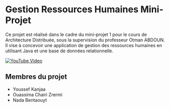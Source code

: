 # Gestion Ressources Humaines Mini-Projet

Ce projet est réalisé dans le cadre du mini-projet 1 pour le cours de Architecture Distribuée, sous la supervision du professeur Otman ABDOUN. Il vise à concevoir une application de gestion des ressources humaines en utilisant Java et une base de données relationnelle.

[![YouTube Video](https://i3.ytimg.com/vi/i_m37hVnS6U/maxresdefault.jpg)](https://youtu.be/i_m37hVnS6U)


## Membres du projet
- Youssef Kanjaa
- Ouassima Chairi Zrermi
- Nada Bentaouyt

